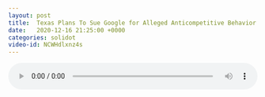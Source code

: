```yaml
---
layout: post
title:  Texas Plans To Sue Google for Alleged Anticompetitive Behavior
date:   2020-12-16 21:25:00 +0000
categories: solidot
video-id: NCWHdlxnz4s
---
```


<audio src="/assets/5d87d49ada6df1e55021e09c0fa42ac8.mp3" style="width: 100%;" controls></audio>

